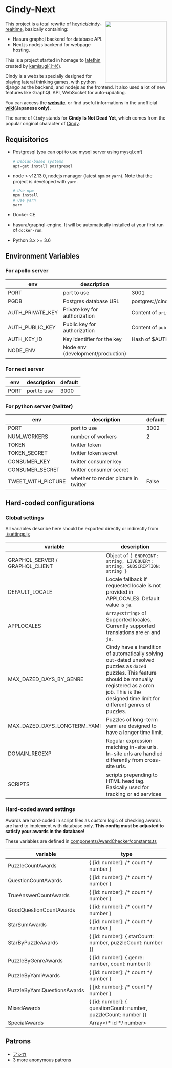 Cindy-Next
==============
<img align="right" height="192" width="192" src="https://github.com/heyrict/cindy-realtime/blob/master/react-boilerplate/app/images/icon-512x512.png" />

This project is a total rewrite of [heyrict/cindy-realtime](https://github.com/heyrict/cindy-realtime), basically containing:

- Hasura graphql backend for database API.
- Next.js nodejs backend for webpage hosting.

This is a project started in homage to [latethin](http://sui-hei.net) created by [kamisugi(上杉)](http://sui-hei.net/mondai/profile/1).

Cindy is a website specially designed for playing lateral thinking games, with python django as the backend, and nodejs as the frontend.
It also used a lot of new features like GraphQL API, WebSocket for auto-updating.

You can access the **[website](https://www.cindythink.com/)**, or find useful informations in the unofficial **[wiki](https://wiki3.jp/cindy-lat)(Japanese only)**.

The name of `Cindy` stands for **Cindy Is Not Dead Yet**,
which comes from the popular original character of [Cindy](http://sui-hei.net/app/webroot/pukiwiki/index.php?%E3%82%B7%E3%83%B3%E3%83%87%E3%82%A3).

Requisitories
-----------
- Postgresql (you can opt to use mysql server using mysql.cnf)

    ```bash
    # Debian-based systems
    apt-get install postgresql
    ```

- node \> v12.13.0, nodejs manager (latest `npm` or `yarn`). Note that the project is developed with `yarn`.

    ```bash
    # Use npm
    npm install
    # Use yarn
    yarn
    ```

- Docker CE
- hasura/graphql-engine. It will be automatically installed at your first run of `docker-run`.
- Python 3.x >= 3.6

Environment Variables
--------
### For apollo server

| env              | description                       | default                                     |
|------------------|-----------------------------------|---------------------------------------------|
| PORT             | port to use                       | 3001                                        |
| PGDB             | Postgres database URL             | postgres://cindy:cindy@localhost:5432/cindy |
| AUTH_PRIVATE_KEY | Private key for authorization     | Content of `private.pem`                    |
| AUTH_PUBLIC_KEY  | Public key for authorization      | Content of `public.pem`                     |
| AUTH_KEY_ID      | Key identifier for the key        | Hash of \$AUTH_PUBLIC_KEY                   |
| NODE_ENV         | Node env (development/production) |                                             |

### For next server

| env  | description | default |
|------|-------------|---------|
| PORT | port to use | 3000    |

### For python server (twitter)

| env                | description                          | default |
|--------------------|--------------------------------------|---------|
| PORT               | port to use                          | 3002    |
| NUM_WORKERS        | number of workers                    | 2       |
| TOKEN              | twitter token                        |         |
| TOKEN_SECRET       | twitter token secret                 |         |
| CONSUMER_KEY       | twitter consumer key                 |         |
| CONSUMER_SECRET    | twitter consumer secret              |         |
| TWEET_WITH_PICTURE | whether to render picture in twitter | False   |

Hard-coded configurations
--------
### Global settings
All variables describe here should be exported directly or indirectly from [./settings.js](./settings.js)

| variable                        | description                                                                                                                                                                                                                |
|---------------------------------|----------------------------------------------------------------------------------------------------------------------------------------------------------------------------------------------------------------------------|
| GRAPHQL_SERVER / GRAPHQL_CLIENT | Object of `{ ENDPOINT: string, LIVEQUERY: string, SUBSCRIPTION: string }`                                                                                                                                                  |
| DEFAULT_LOCALE                  | Locale fallback if requested locale is not provided in APPLOCALES. Default value is `ja`.                                                                                                                                  |
| APPLOCALES                      | `Array<string>` of Supported locales. Currently supported translations are `en` and `ja`.                                                                                                                                  |
| MAX_DAZED_DAYS_BY_GENRE         | Cindy have a trandition of automatically solving out-dated unsolved puzzles as `dazed` puzzles. This feature should be manually registered as a cron job. This is the designed time limit for different genres of puzzles. |
| MAX_DAZED_DAYS_LONGTERM_YAMI    | Puzzles of long-term yami are designed to have a longer time limit.                                                                                                                                                        |
| DOMAIN_REGEXP                   | Regular expression matching in-site urls. In-site urls are handled differently from cross-site urls.                                                                                                                       |
| SCRIPTS                         | scripts prepending to HTML head tag. Basically used for tracking or ad services                                                                                                                                            |

### Hard-coded award settings
Awards are hard-coded in script files as custom logic of checking awards are hard to implement with database only.
**This config must be adjusted to satisfy your awards in the database!**

These variables are defined in [components/AwardChecker/constants.ts](./components/AwardChecker/constants.ts)

| variable                    | type                                                            |
|-----------------------------|-----------------------------------------------------------------|
| PuzzleCountAwards           | { [id: number]: /* count */ number }                            |
| QuestionCountAwards         | { [id: number]: /* count */ number }                            |
| TrueAnswerCountAwards       | { [id: number]: /* count */ number }                            |
| GoodQuestionCountAwards     | { [id: number]: /* count */ number }                            |
| StarSumAwards               | { [id: number]: /* count */ number }                            |
| StarByPuzzleAwards          | { [id: number]: { starCount: number, puzzleCount: number }}     |
| PuzzleByGenreAwards         | { [id: number]: { genre: number, count: number }}               |
| PuzzleByYamiAwards          | { [id: number]: /* count */ number }                            |
| PuzzleByYamiQuestionsAwards | { [id: number]: /* count */ number }                            |
| MixedAwards                 | { [id: number]: { questionCount: number, puzzleCount: number }} |
| SpecialAwards               | Array\</* id */ number\>                                        |

Patrons
--------
- [アシカ](https://www.cindythink.com/profile/show/36)
- 3 more anonymous patrons
